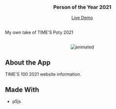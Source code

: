 <br />
<p align="center">
  <a href="https://github.com/nashirat/PotY">
   
  </a>

  <h3 align="center">Person of the Year 2021</h3>
 <p align="center">
  <a href="https://poty-43e91.web.app/">Live Demo</a>
  <br><br>
</p>
   <a align="center">My own take of TIME'S Poty 2021</a>
    <br>
    <br>
  </p>
</p>

<p align="center">
  <img src="poty.gif" alt="animated" />
</p>

## About the App

<p align="justify">TIME'S 100 2021 website information.
</p>

## Made With

- p5js

